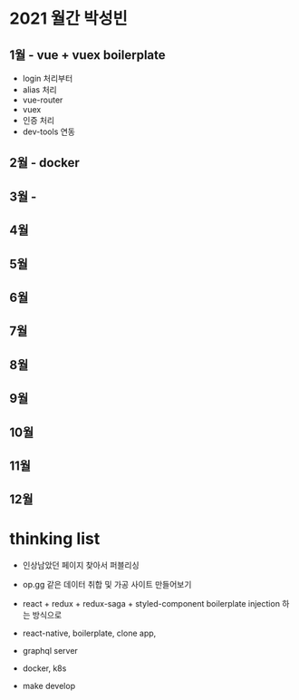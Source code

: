 # 2021 월간 박성빈

## 1월 - vue + vuex boilerplate
- login 처리부터
- alias 처리
- vue-router
- vuex
- 인증 처리
- dev-tools 연동

## 2월 - docker


## 3월 - 

## 4월

## 5월

## 6월

## 7월

## 8월

## 9월

## 10월

## 11월

## 12월

# thinking list
- 인상남았던 페이지 찾아서 퍼블리싱
- op.gg 같은 데이터 취합 및 가공 사이트 만들어보기
- react + redux + redux-saga + styled-component boilerplate injection 하는 방식으로
- react-native, boilerplate, clone app, 
- graphql server
- docker, k8s

- make develop